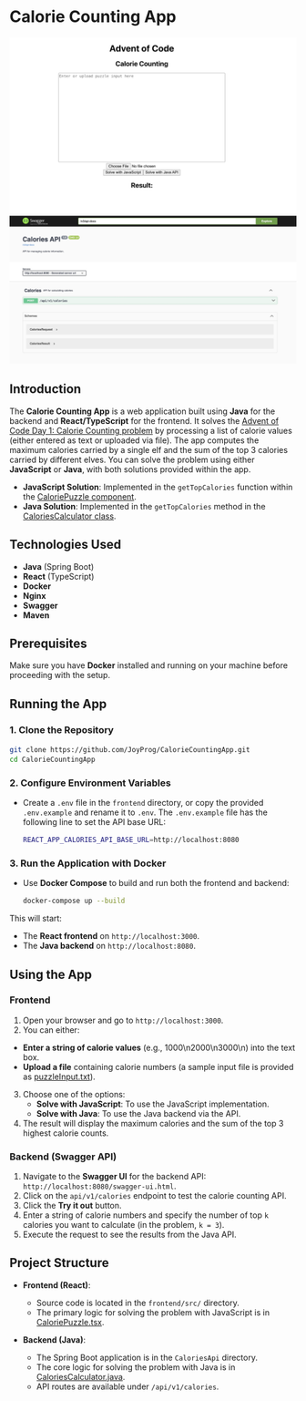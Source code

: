
# Calorie Counting App

![App Screenshot](./assets/frontend-screenshot.jpg)
![App Screenshot](./assets/backend-screenshot.jpg)

## Introduction


The **Calorie Counting App** is a web application built using **Java** for the backend and **React/TypeScript** for the frontend. It solves the [Advent of Code Day 1: Calorie Counting problem](https://adventofcode.com/2022/day/1) by processing a list of calorie values (either entered as text or uploaded via file). The app computes the maximum calories carried by a single elf and the sum of the top 3 calories carried by different elves. You can solve the problem using either **JavaScript** or **Java**, with both solutions provided within the app.

- **JavaScript Solution**: Implemented in the `getTopCalories` function within the [CaloriePuzzle component](./frontend/src/components/CaloriePuzzle.tsx).
- **Java Solution**: Implemented in the `getTopCalories` method in the [CaloriesCalculator class](./CaloriesApi/src/main/java/com/example/CaloriesApi/Services/CaloriesCalculator.java).

## Technologies Used

- **Java** (Spring Boot)
- **React** (TypeScript)
- **Docker**
- **Nginx**
- **Swagger**
- **Maven**

## Prerequisites

Make sure you have **Docker** installed and running on your machine before proceeding with the setup.

## Running the App

### 1. Clone the Repository
   ```bash
   git clone https://github.com/JoyProg/CalorieCountingApp.git
   cd CalorieCountingApp
   ```

### 2. Configure Environment Variables

- Create a `.env` file in the `frontend` directory, or copy the provided `.env.example` and rename it to `.env`. The `.env.example` file has the following line to set the API base URL:

   ```bash
   REACT_APP_CALORIES_API_BASE_URL=http://localhost:8080
   ```

### 3. Run the Application with Docker

- Use **Docker Compose** to build and run both the frontend and backend:

   ```bash
   docker-compose up --build
   ```

This will start:
- The **React frontend** on `http://localhost:3000`.
- The **Java backend** on `http://localhost:8080`.

## Using the App

### Frontend

1. Open your browser and go to `http://localhost:3000`.
2. You can either:
- **Enter a string of calorie values** (e.g., 1000\n2000\n3000\n) into the text box.
- **Upload a file** containing calorie numbers (a sample input file is provided as [puzzleInput.txt](./puzzleInput.txt)).
3. Choose one of the options:
   - **Solve with JavaScript**: To use the JavaScript implementation.
   - **Solve with Java**: To use the Java backend via the API.
4. The result will display the maximum calories and the sum of the top 3 highest calorie counts.

### Backend (Swagger API)

1. Navigate to the **Swagger UI** for the backend API: `http://localhost:8080/swagger-ui.html`.
2. Click on the `api/v1/calories` endpoint to test the calorie counting API.
3. Click the **Try it out** button.
4. Enter a string of calorie numbers and specify the number of top `k` calories you want to calculate (in the problem, `k = 3`).
5. Execute the request to see the results from the Java API.

## Project Structure

- **Frontend (React)**:
  - Source code is located in the `frontend/src/` directory.
  - The primary logic for solving the problem with JavaScript is in [CaloriePuzzle.tsx](./frontend/src/components/CaloriePuzzle.tsx).

- **Backend (Java)**:
  - The Spring Boot application is in the `CaloriesApi` directory.
  - The core logic for solving the problem with Java is in [CaloriesCalculator.java](./CaloriesApi/src/main/java/com/example/CaloriesApi/Services/CaloriesCalculator.java).
  - API routes are available under `/api/v1/calories`.
